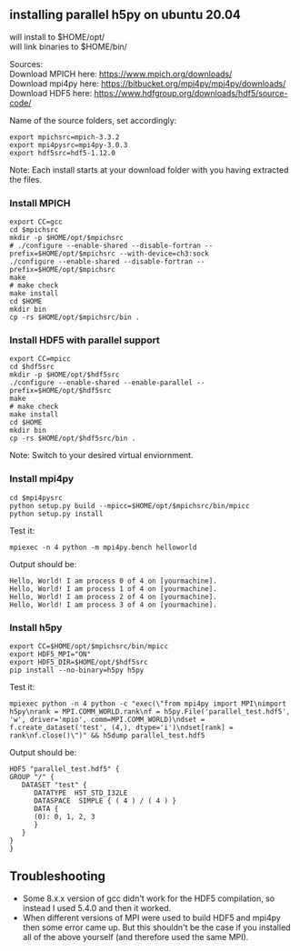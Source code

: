## installing parallel h5py on ubuntu 20.04

will install to $HOME/opt/<br>
will link binaries to $HOME/bin/

Sources:<br>
Download MPICH here: https://www.mpich.org/downloads/<br>
Download mpi4py here: https://bitbucket.org/mpi4py/mpi4py/downloads/
Download HDF5 here: https://www.hdfgroup.org/downloads/hdf5/source-code/

Name of the source folders, set accordingly: 
```shell
export mpichsrc=mpich-3.3.2
export mpi4pysrc=mpi4py-3.0.3
export hdf5src=hdf5-1.12.0
```

Note: Each install starts at your download folder with you having extracted the files.

### Install MPICH
```shell
export CC=gcc
cd $mpichsrc
mkdir -p $HOME/opt/$mpichsrc
# ./configure --enable-shared --disable-fortran --prefix=$HOME/opt/$mpichsrc --with-device=ch3:sock
./configure --enable-shared --disable-fortran --prefix=$HOME/opt/$mpichsrc
make
# make check
make install
cd $HOME
mkdir bin
cp -rs $HOME/opt/$mpichsrc/bin .
```

### Install HDF5 with parallel support
```shell
export CC=mpicc
cd $hdf5src
mkdir -p $HOME/opt/$hdf5src
./configure --enable-shared --enable-parallel --prefix=$HOME/opt/$hdf5src
make
# make check
make install
cd $HOME
mkdir bin
cp -rs $HOME/opt/$hdf5src/bin .
```

Note: Switch to your desired virtual enviornment.

### Install mpi4py
```shell
cd $mpi4pysrc
python setup.py build --mpicc=$HOME/opt/$mpichsrc/bin/mpicc
python setup.py install
```

Test it:
```shell
mpiexec -n 4 python -m mpi4py.bench helloworld
```
Output should be:
```
Hello, World! I am process 0 of 4 on [yourmachine].
Hello, World! I am process 1 of 4 on [yourmachine].
Hello, World! I am process 2 of 4 on [yourmachine].
Hello, World! I am process 3 of 4 on [yourmachine].
```

### Install h5py
```shell
export CC=$HOME/opt/$mpichsrc/bin/mpicc
export HDF5_MPI="ON"
export HDF5_DIR=$HOME/opt/$hdf5src
pip install --no-binary=h5py h5py
```

Test it:
```shell
mpiexec python -n 4 python -c "exec(\"from mpi4py import MPI\nimport h5py\nrank = MPI.COMM_WORLD.rank\nf = h5py.File('parallel_test.hdf5', 'w', driver='mpio', comm=MPI.COMM_WORLD)\ndset = f.create_dataset('test', (4,), dtype='i')\ndset[rank] = rank\nf.close()\")" && h5dump parallel_test.hdf5
```
Output should be:
```
HDF5 "parallel_test.hdf5" {
GROUP "/" {
   DATASET "test" {
      DATATYPE  H5T_STD_I32LE
      DATASPACE  SIMPLE { ( 4 ) / ( 4 ) }
      DATA {
      (0): 0, 1, 2, 3
      }
   }
}
}
```

## Troubleshooting
- Some 8.x.x version of gcc didn't work for the HDF5 compilation, so instead I used 5.4.0 and then it worked.
- When different versions of MPI were used to build HDF5 and mpi4py then some error came up. But this shouldn't be the case if you installed all of the above yourself (and therefore used the same MPI).
